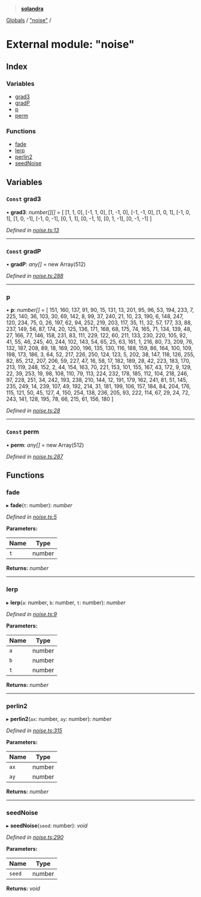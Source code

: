 > **[solandra](../README.md)**

[Globals](../README.md) / ["noise"](_noise_.md) /

# External module: "noise"

## Index

### Variables

* [grad3](_noise_.md#const-grad3)
* [gradP](_noise_.md#const-gradp)
* [p](_noise_.md#p)
* [perm](_noise_.md#const-perm)

### Functions

* [fade](_noise_.md#fade)
* [lerp](_noise_.md#lerp)
* [perlin2](_noise_.md#perlin2)
* [seedNoise](_noise_.md#seednoise)

## Variables

### `Const` grad3

• **grad3**: *number[][]* =  [
  [1, 1, 0],
  [-1, 1, 0],
  [1, -1, 0],
  [-1, -1, 0],
  [1, 0, 1],
  [-1, 0, 1],
  [1, 0, -1],
  [-1, 0, -1],
  [0, 1, 1],
  [0, -1, 1],
  [0, 1, -1],
  [0, -1, -1]
]

*Defined in [noise.ts:13](https://github.com/jamesporter/solandra/blob/9c7ec25/src/lib/noise.ts#L13)*

___

### `Const` gradP

• **gradP**: *any[]* =  new Array(512)

*Defined in [noise.ts:288](https://github.com/jamesporter/solandra/blob/9c7ec25/src/lib/noise.ts#L288)*

___

###  p

• **p**: *number[]* =  [
  151,
  160,
  137,
  91,
  90,
  15,
  131,
  13,
  201,
  95,
  96,
  53,
  194,
  233,
  7,
  225,
  140,
  36,
  103,
  30,
  69,
  142,
  8,
  99,
  37,
  240,
  21,
  10,
  23,
  190,
  6,
  148,
  247,
  120,
  234,
  75,
  0,
  26,
  197,
  62,
  94,
  252,
  219,
  203,
  117,
  35,
  11,
  32,
  57,
  177,
  33,
  88,
  237,
  149,
  56,
  87,
  174,
  20,
  125,
  136,
  171,
  168,
  68,
  175,
  74,
  165,
  71,
  134,
  139,
  48,
  27,
  166,
  77,
  146,
  158,
  231,
  83,
  111,
  229,
  122,
  60,
  211,
  133,
  230,
  220,
  105,
  92,
  41,
  55,
  46,
  245,
  40,
  244,
  102,
  143,
  54,
  65,
  25,
  63,
  161,
  1,
  216,
  80,
  73,
  209,
  76,
  132,
  187,
  208,
  89,
  18,
  169,
  200,
  196,
  135,
  130,
  116,
  188,
  159,
  86,
  164,
  100,
  109,
  198,
  173,
  186,
  3,
  64,
  52,
  217,
  226,
  250,
  124,
  123,
  5,
  202,
  38,
  147,
  118,
  126,
  255,
  82,
  85,
  212,
  207,
  206,
  59,
  227,
  47,
  16,
  58,
  17,
  182,
  189,
  28,
  42,
  223,
  183,
  170,
  213,
  119,
  248,
  152,
  2,
  44,
  154,
  163,
  70,
  221,
  153,
  101,
  155,
  167,
  43,
  172,
  9,
  129,
  22,
  39,
  253,
  19,
  98,
  108,
  110,
  79,
  113,
  224,
  232,
  178,
  185,
  112,
  104,
  218,
  246,
  97,
  228,
  251,
  34,
  242,
  193,
  238,
  210,
  144,
  12,
  191,
  179,
  162,
  241,
  81,
  51,
  145,
  235,
  249,
  14,
  239,
  107,
  49,
  192,
  214,
  31,
  181,
  199,
  106,
  157,
  184,
  84,
  204,
  176,
  115,
  121,
  50,
  45,
  127,
  4,
  150,
  254,
  138,
  236,
  205,
  93,
  222,
  114,
  67,
  29,
  24,
  72,
  243,
  141,
  128,
  195,
  78,
  66,
  215,
  61,
  156,
  180
]

*Defined in [noise.ts:28](https://github.com/jamesporter/solandra/blob/9c7ec25/src/lib/noise.ts#L28)*

___

### `Const` perm

• **perm**: *any[]* =  new Array(512)

*Defined in [noise.ts:287](https://github.com/jamesporter/solandra/blob/9c7ec25/src/lib/noise.ts#L287)*

## Functions

###  fade

▸ **fade**(`t`: number): *number*

*Defined in [noise.ts:5](https://github.com/jamesporter/solandra/blob/9c7ec25/src/lib/noise.ts#L5)*

**Parameters:**

Name | Type |
------ | ------ |
`t` | number |

**Returns:** *number*

___

###  lerp

▸ **lerp**(`a`: number, `b`: number, `t`: number): *number*

*Defined in [noise.ts:9](https://github.com/jamesporter/solandra/blob/9c7ec25/src/lib/noise.ts#L9)*

**Parameters:**

Name | Type |
------ | ------ |
`a` | number |
`b` | number |
`t` | number |

**Returns:** *number*

___

###  perlin2

▸ **perlin2**(`ax`: number, `ay`: number): *number*

*Defined in [noise.ts:315](https://github.com/jamesporter/solandra/blob/9c7ec25/src/lib/noise.ts#L315)*

**Parameters:**

Name | Type |
------ | ------ |
`ax` | number |
`ay` | number |

**Returns:** *number*

___

###  seedNoise

▸ **seedNoise**(`seed`: number): *void*

*Defined in [noise.ts:290](https://github.com/jamesporter/solandra/blob/9c7ec25/src/lib/noise.ts#L290)*

**Parameters:**

Name | Type |
------ | ------ |
`seed` | number |

**Returns:** *void*